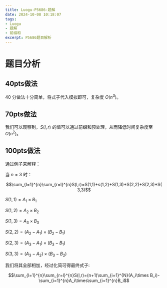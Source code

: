 ```yaml
---
title: Luogu-P5686-题解
date: 2024-10-08 10:18:07
tags: 
- Luogu
- 题解
- 前缀和
excerpt: P5686题目解析
---
```

# 题目分析
## 40pts做法
$40$ 分做法十分简单，将式子代入模拟即可，复杂度 $O(n^3)$。
## 70pts做法
我们可以观察到，$S(l,r)$ 的值可以通过前缀和预处理，从而降低时间复杂度至 $O(n^2)$。
## 100pts做法
通过例子来解释：

当 $n=3$ 时：

$$\sum_{l=1}^{n}\sum_{r=l}^{n}S(l,r)=S(1,1)+s(1,2)+S(1,3)+S(2,2)+S(2,3)+S(3,3)$$

$S(1,1) = A_1\times B_1$

$S(1,2) = A_2\times B_2$

$S(1,3) = A_3\times B_3$

$S(2,2) = (A_2 - A_1)\times (B_2-B_1)$

$S(2,3) = (A_3 - A_1)\times (B_3-B_1)$

$S(3,3) = (A_3 - A_2)\times (B_3-B_2)$

我们将其全部相加，经过化简可得最终式子:

$$\sum_{l=1}^{n}\sum_{r=l}^{n}S(l,r)=(n+1)\sum_{i=1}^{N}(A_i\times B_i)-\sum_{i=1}^{n}A_i\times\sum_{i=1}^{n}B_i$$
